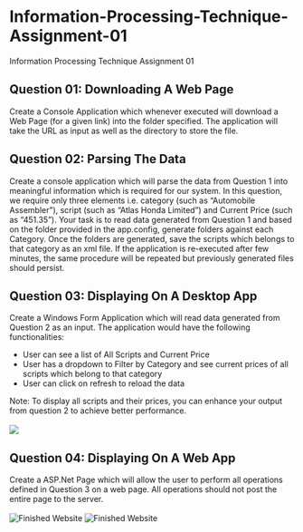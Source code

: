 # Information-Processing-Technique-Assignment-01
Information Processing Technique Assignment 01

## Question 01: Downloading A Web Page

Create a Console Application which whenever executed will download a Web Page (for a given link) into
the folder specified. The application will take the URL as input as well as the directory to store the file.

## Question 02: Parsing The Data 

Create a console application which will parse the data from Question 1 into meaningful information which
is required for our system. In this question, we require only three elements i.e. category (such as
“Automobile Assembler”), script (such as “Atlas Honda Limited”) and Current Price (such as “451.35”).
Your task is to read data generated from Question 1 and based on the folder provided in the app.config,
generate folders against each Category. Once the folders are generated, save the scripts which belongs to
that category as an xml file. If the application is re-executed after few minutes, the same procedure will be
repeated but previously generated files should persist.

## Question 03: Displaying On A Desktop App

Create a Windows Form Application which will read data generated from Question 2 as an input. The
application would have the following functionalities:
<ul>
  <li>User can see a list of All Scripts and Current Price</li>
  <li>User has a dropdown to Filter by Category and see current prices of all scripts which belong to
  that category</li>
  <li>User can click on refresh to reload the data</li>
</ul>
Note: To display all scripts and their prices, you can enhance your output from question 2 to achieve
better performance.
<br>
<br>
<img src="https://github.com/mustafabawany/Information-Processing-Technique-Assignment-01/blob/main/Output/DesktopOutput.png">

## Question 04: Displaying On A Web App

Create a ASP.Net Page which will allow the user to perform all operations defined in Question 3 on a
web page. All operations should not post the entire page to the server.
<br>
<br>
![Finished Website](https://github.com/mustafabawany/Information-Processing-Technique-Assignment-01/blob/main/Output/Web%20Output.png)
![Finished Website](https://github.com/mustafabawany/Information-Processing-Technique-Assignment-01/blob/main/Output/Web%20Output1.png)
